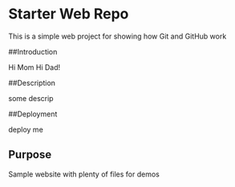 # Starter Web Repo

This is a simple web project for showing how Git and GitHub work

##Introduction

Hi Mom Hi Dad!

##Description

some descrip

##Deployment

deploy me

## Purpose

Sample website with plenty of files for demos
